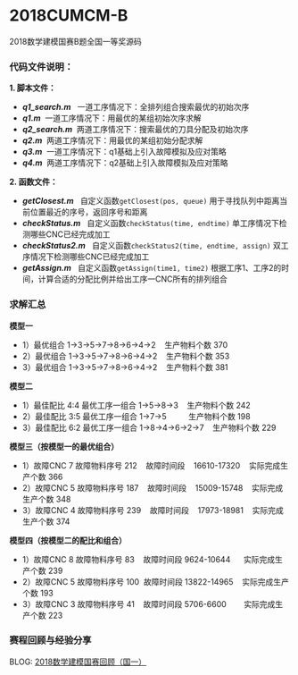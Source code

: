 # 2018CUMCM-B
2018数学建模国赛B题全国一等奖源码

### 代码文件说明：
**1. 脚本文件：**
* ***q1_search.m*** &nbsp; 一道工序情况下：全排列组合搜索最优的初始次序
* ***q1.m***  &nbsp;一道工序情况下：用最优的某组初始次序求解
* ***q2_search.m***  &nbsp;两道工序情况下：搜索最优的刀具分配及初始次序
* ***q2.m***  &nbsp;两道工序情况下：用最优的某组初始分配求解
* ***q3.m***  &nbsp;一道工序情况下：q1基础上引入故障模拟及应对策略
* ***q4.m***  &nbsp;两道工序情况下：q2基础上引入故障模拟及应对策略

**2. 函数文件：**
* ***getClosest.m***  &nbsp; 自定义函数`getClosest(pos, queue)` 用于寻找队列中距离当前位置最近的序号，返回序号和距离
* ***checkStatus.m*** &nbsp; 自定义函数`checkStatus(time, endtime)` 单工序情况下检测哪些CNC已经完成加工
* ***checkStatus2.m*** &nbsp; 自定义函数`checkStatus2(time, endtime, assign)` 双工序情况下检测哪些CNC已经完成加工
* ***getAssign.m*** &nbsp; 自定义函数`getAssign(time1, time2)` 根据工序1、工序2的时间，计算合适的分配比例并给出工序一CNC所有的排列组合

### 求解汇总
**模型一**
+ 1）最优组合 1->3->5->7->8->6->4->2 &nbsp;&nbsp; 生产物料个数 370
+ 2）最优组合 1->3->5->7->8->6->4->2 &nbsp;&nbsp; 生产物料个数 353
+ 3）最优组合 1->3->5->7->8->6->4->2 &nbsp;&nbsp; 生产物料个数 381

**模型二**
+ 1）最佳配比 4:4 最优工序一组合 1->5->8->3 &nbsp;&nbsp; 生产物料个数 242
+ 2）最佳配比 3:5 最优工序一组合 1->7->5 &nbsp;&nbsp;&nbsp;&nbsp;&nbsp;&nbsp;&nbsp;&nbsp; 生产物料个数 198
+ 3）最佳配比 6:2 最优工序一组合 1->8->4->6->2->7 &nbsp;&nbsp; 生产物料个数 229

**模型三（按模型一的最优组合）**
+ 1）故障CNC 7 故障物料序号 212 &nbsp;&nbsp; 故障时间段 &nbsp;&nbsp; 16610-17320 &nbsp;&nbsp; 实际完成生产个数 366
+ 2）故障CNC 5 故障物料序号 187 &nbsp;&nbsp; 故障时间段 &nbsp;&nbsp; 15009-15748 &nbsp;&nbsp; 实际完成生产个数 348
+ 3）故障CNC 4 故障物料序号 239 &nbsp;&nbsp; 故障时间段 &nbsp;&nbsp; 17973-18981 &nbsp;&nbsp; 实际完成生产个数 374

**模型四（按模型二的配比和组合）**
+ 1）故障CNC 8 故障物料序号 83 &nbsp;&nbsp; 故障时间段  9624-10644 &nbsp;&nbsp;&nbsp;&nbsp; 实际完成生产个数 239
+ 2）故障CNC 5 故障物料序号 100 &nbsp;故障时间段  13822-14965 &nbsp;&nbsp; 实际完成生产个数 193
+ 3）故障CNC 3 故障物料序号 41 &nbsp;&nbsp; 故障时间段 5706-6600 &nbsp;&nbsp;&nbsp;&nbsp;&nbsp;&nbsp; 实际完成生产个数 223

### 赛程回顾与经验分享
BLOG: [2018数学建模国赛回顾（国一）](https://blog.csdn.net/xzy5210123/article/details/84196314 "2018数学建模国赛回顾（国一）")
